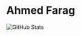 <!DOCTYPE html>
<html lang="en">
<head>
    <meta charset="UTF-8">
    <meta name="viewport" content="width=device-width, initial-scale=1.0">

</head>
<body>
    <h1> Ahmed Farag </h1>
    <img src="https://github-readme-stats.vercel.app/api?username=bashmohandes-ahmed&show_icons=true&rank_icon=github" alt="GitHub Stats">
    <p>
        <a href="https://profile-summary-for-github.com/user/bashmohandes-ahmed" target="_blank">
           
</body>
</html>
